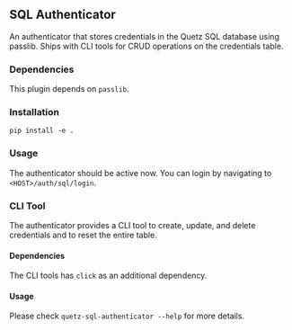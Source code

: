 ## SQL Authenticator

An authenticator that stores credentials in the Quetz SQL database using passlib. Ships with CLI tools for CRUD operations on the credentials table.

### Dependencies

This plugin depends on `passlib`.

### Installation

```
pip install -e .
```

### Usage

The authenticator should be active now. You can login by navigating to `<HOST>/auth/sql/login`.

### CLI Tool

The authenticator provides a CLI tool to create, update, and delete credentials and to reset the entire table.

#### Dependencies

The CLI tools has `click` as an additional dependency.

#### Usage

Please check `quetz-sql-authenticator --help` for more details.
